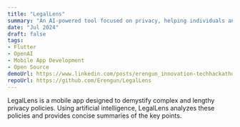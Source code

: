 ```yaml
---
title: "LegalLens"
summary: "An AI-powered tool focused on privacy, helping individuals and organizations understand and manage their digital privacy."
date: "Jul 2024"
draft: false
tags:
- Flutter
- OpenAI
- Mobile App Development
- Open Source
demoUrl: https://www.linkedin.com/posts/erengun_innovation-techhackathon-legaltech-activity-7214891383440998400-YNAQ?utm_source=share&utm_medium=member_desktop
repoUrl: https://github.com/Erengun/LegalLens
---
```


LegalLens is a mobile app designed to demystify complex and lengthy privacy policies. Using artificial intelligence, LegalLens analyzes these policies and provides concise summaries of the key points.
